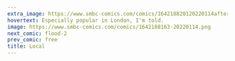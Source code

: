 ```yaml
---
extra_image: https://www.smbc-comics.com/comics/164218820120220114after.png
hovertext: Especially popular in London, I'm told.
image: https://www.smbc-comics.com/comics/1642188163-20220114.png
next_comic: flood-2
prev_comic: free
title: Local
---
```


